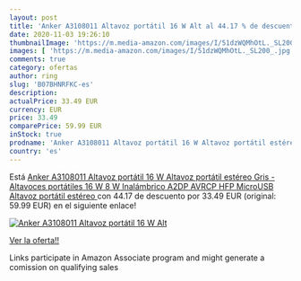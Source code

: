 ```yaml
---
layout: post
title: 'Anker A3108011 Altavoz portátil 16 W Alt al 44.17 % de descuento'
date: 2020-11-03 19:26:10
thumbnailImage: 'https://m.media-amazon.com/images/I/51dzWQMhOtL._SL200_.jpg'
images: [ 'https://m.media-amazon.com/images/I/51dzWQMhOtL._SL200_.jpg' ]
comments: true
category: ofertas
author: ring
slug: 'B07BHNRFKC-es'
description:
actualPrice: 33.49 EUR
currency: EUR
price: 33.49
comparePrice: 59.99 EUR
inStock: true
prodname: 'Anker A3108011 Altavoz portátil 16 W Altavoz portátil estéreo Gris - Altavoces portátiles  16 W  8 W  Inalámbrico  A2DP AVRCP HFP  MicroUSB  Altavoz portátil estéreo '
country: 'es'
---
```


Está [Anker A3108011 Altavoz portátil 16 W Altavoz portátil estéreo Gris - Altavoces portátiles  16 W  8 W  Inalámbrico  A2DP AVRCP HFP  MicroUSB  Altavoz portátil estéreo ](https://www.amazon.es/dp/B07BHNRFKC/?tag=tolees-21) con 44.17 de descuento por 33.49 EUR (original: 59.99 EUR) en el siguiente enlace!

[![Anker A3108011 Altavoz portátil 16 W Alt](https://m.media-amazon.com/images/I/51dzWQMhOtL._SL200_.jpg)](https://www.amazon.es/dp/B07BHNRFKC/?tag=tolees-21)

[Ver la oferta!!](https://www.amazon.es/dp/B07BHNRFKC/?tag=tolees-21)

Links participate in Amazon Associate program and might generate a comission on qualifying sales


